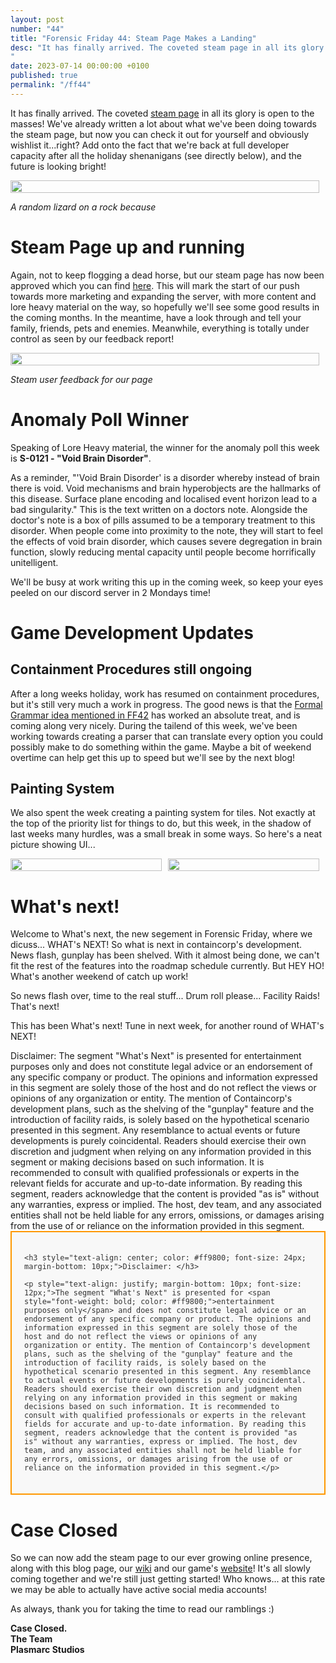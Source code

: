```yaml
---
layout: post
number: "44"
title: "Forensic Friday 44: Steam Page Makes a Landing"
desc: "It has finally arrived. The coveted steam page in all its glory is open to the masses! We've already written a lot about what we've been doing towards the steam page, but now you can check it out for yourself and obviously wishlist it...right? Add onto the fact that we're back at full developer capacity after all the holiday shenanigans (see directly below), and the future is looking bright!
"
date: 2023-07-14 00:00:00 +0100
published: true 
permalink: "/ff44"
---
```


It has finally arrived. The coveted [steam page](https://store.steampowered.com/app/2483140/Containcorp/) in all its glory is open to the masses! We've already written a lot about what we've been doing towards the steam page, but now you can check it out for yourself and obviously wishlist it...right? Add onto the fact that we're back at full developer capacity after all the holiday shenanigans (see directly below), and the future is looking bright!

<div style="display:flex">
    <div style="flex:1;padding-right:10px;">
        <img src="./forensic-friday-media/ff44/lizard_on_a_rock.jpg" width="100%"/>
    </div>
</div>

_A random lizard on a rock because_

# Steam Page up and running

Again, not to keep flogging a dead horse, but our steam page has now been approved which you can find [here](https://store.steampowered.com/app/2483140/Containcorp/). This will mark the start of our push towards more marketing and expanding the server, with more content and lore heavy material on the way, so hopefully we'll see some good results in the coming months. In the meantime, have a look through and tell your family, friends, pets and enemies. Meanwhile, everything is totally under control as seen by our feedback report!

<div style="display:flex">
    <div style="flex:1;padding-right:10px;">
        <img src="./forensic-friday-media/ff44/steam_feedback.png" width="100%"/>
    </div>
</div>

_Steam user feedback for our page_

# Anomaly Poll Winner

Speaking of Lore Heavy material, the winner for the anomaly poll this week is **S-0121 - "Void Brain Disorder"**.

As a reminder, "'Void Brain Disorder' is a disorder whereby instead of brain there is void. Void mechanisms and brain hyperobjects are the hallmarks of this disease. Surface plane encoding and localised event horizon lead to a bad singularity." This is the text written on a doctors note. Alongside the doctor's note is a box of pills assumed to be a temporary treatment to this disorder. When people come into proximity to the note, they will start to feel the effects of void brain disorder, which causes severe degregation in brain function, slowly reducing mental capacity until people become horrifically unitelligent.

We'll be busy at work writing this up in the coming week, so keep your eyes peeled on our discord server in 2 Mondays time!


# Game Development Updates

## Containment Procedures still ongoing

After a long weeks holiday, work has resumed on containment procedures, but it's still very much a work in progress. The good news is that the  [Formal Grammar idea mentioned in FF42](https://plasmarcstudios.co.uk//containcorp-blog/ff42#formal-grammars) has worked an absolute treat, and is coming along very nicely. During the tailend of this week, we've been working towards creating a parser that can translate every option you could possibly make to do something within the game. Maybe a bit of weekend overtime can help get this up to speed but we'll see by the next blog!


## Painting System

We also spent the week creating a painting system for tiles. Not exactly at the top of the priority list for things to do, but this week, in the shadow of last weeks many hurdles, was a small break in some ways. So here's a neat picture showing UI...

<div style="display:flex">
    <div style="flex:1;padding-right:10px;">
        <img src="./forensic-friday-media/ff44/color.png" width="100%"/>
    </div>
     <div style="flex:1;padding-right:10px;">
        <img src="./forensic-friday-media/ff44/paintedTiles.png" width="100%"/>
    </div>
</div>

# What's next!
Welcome to What's next, the new segement in Forensic Friday, where we dicuss... WHAT's NEXT! So what is next in containcorp's development. News flash, gunplay has been shelved. With it almost being done, we can't fit the rest of the features into the roadmap schedule currently. But HEY HO! What's another weekend of catch up work!

So news flash over, time to the real stuff... Drum roll please... Facility Raids! That's next!

This has been What's next! Tune in next week, for another round of WHAT's NEXT! 

<div style="display:flex">
Disclaimer: 
The segment "What's Next" is presented for entertainment purposes only and does not constitute legal advice or an endorsement of any specific company or product. The opinions and information expressed in this segment are solely those of the host and do not reflect the views or opinions of any organization or entity. The mention of Containcorp's development plans, such as the shelving of the "gunplay" feature and the introduction of facility raids, is solely based on the hypothetical scenario presented in this segment. Any resemblance to actual events or future developments is purely coincidental. Readers should exercise their own discretion and judgment when relying on any information provided in this segment or making decisions based on such information. It is recommended to consult with qualified professionals or experts in the relevant fields for accurate and up-to-date information. By reading this segment, readers acknowledge that the content is provided "as is" without any warranties, express or implied. The host, dev team, and any associated entities shall not be held liable for any errors, omissions, or damages arising from the use of or reliance on the information provided in this segment.
</div>

<div style="border: 2px solid #ff9800; background-color: #f8f8f8; padding: 20px; margin-bottom: 20px; font-family: 'Arial', sans-serif; color: #333;">

    <h3 style="text-align: center; color: #ff9800; font-size: 24px; margin-bottom: 10px;">Disclaimer: </h3>
    
    <p style="text-align: justify; margin-bottom: 10px; font-size: 12px;">The segment "What's Next" is presented for <span style="font-weight: bold; color: #ff9800;">entertainment purposes only</span> and does not constitute legal advice or an endorsement of any specific company or product. The opinions and information expressed in this segment are solely those of the host and do not reflect the views or opinions of any organization or entity. The mention of Containcorp's development plans, such as the shelving of the "gunplay" feature and the introduction of facility raids, is solely based on the hypothetical scenario presented in this segment. Any resemblance to actual events or future developments is purely coincidental. Readers should exercise their own discretion and judgment when relying on any information provided in this segment or making decisions based on such information. It is recommended to consult with qualified professionals or experts in the relevant fields for accurate and up-to-date information. By reading this segment, readers acknowledge that the content is provided "as is" without any warranties, express or implied. The host, dev team, and any associated entities shall not be held liable for any errors, omissions, or damages arising from the use of or reliance on the information provided in this segment.</p>
</div>

# Case Closed

So we can now add the steam page to our ever growing online presence, along with this blog page, our [wiki](containcorp.wikidot.com/) and our game's [website](https://containcorpgame.com/)! It's all slowly coming together and we're still just getting started! Who knows... at this rate we may be able to actually have active social media accounts!

As always, thank you for taking the time to read our ramblings :)

**Case Closed.**\
**The Team**\
**Plasmarc Studios**